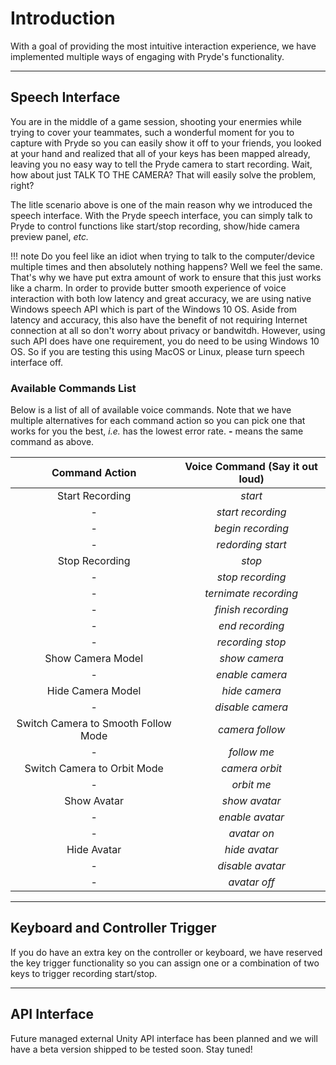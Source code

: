 # Introduction
With a goal of providing the most intuitive interaction experience, we have implemented multiple ways of engaging with Pryde's functionality.

---

## Speech Interface
You are in the middle of a game session, shooting your enermies while trying to cover your teammates, such a wonderful moment for you to capture with Pryde so you can easily show it off to your friends, you looked at your hand and realized that all of your keys has been mapped already, leaving you no easy way to tell the Pryde camera to start recording. Wait, how about just TALK TO THE CAMERA? That will easily solve the problem, right?

The litle scenario above is one of the main reason why we introduced the speech interface. With the Pryde speech interface, you can simply talk to Pryde to control functions like start/stop recording, show/hide camera preview panel, *etc.*


!!! note
    Do you feel like an idiot when trying to talk to the computer/device multiple times and then absolutely nothing happens? Well we feel the same. That's why we have put extra amount of work to ensure that this just works like a charm. In order to provide butter smooth experience of voice interaction with both low latency and great accuracy, we are using native Windows speech API which is part of the Windows 10 OS. Aside from latency and accuracy, this also have the benefit of not requiring Internet connection at all so don't worry about privacy or bandwitdh. However, using such API does have one requirement, you do need to be using Windows 10 OS. So if you are testing this using MacOS or Linux, please turn speech interface off.

### Available Commands List
Below is a list of all of available voice commands. Note that we have multiple alternatives for each command action so you can pick one that works for you the best, *i.e.* has the lowest error rate. **-** means the same command as above.

| Command Action | Voice Command (Say it out loud) |
| :------------: | :-----------------------------: |
| Start Recording | *start*  |
| - | *start recording* |
| - | *begin recording* |
| - | *redording start* |
| Stop Recording | *stop* |
| - | *stop recording* |
| - | *ternimate recording* |
| - | *finish recording* |
| - | *end recording* |
| - | *recording stop* |
| Show Camera Model | *show camera* |
| - | *enable camera* |
| Hide Camera Model | *hide camera* |
| - | *disable camera* |
| Switch Camera to Smooth Follow Mode | *camera follow* |
| - | *follow me* |
| Switch Camera to Orbit Mode | *camera orbit* |
| - | *orbit me* |
| Show Avatar | *show avatar* |
| - | *enable avatar* |
| - | *avatar on* |
| Hide Avatar | *hide avatar* |
| - | *disable avatar* |
| - | *avatar off* |

---

## Keyboard and Controller Trigger
If you do have an extra key on the controller or keyboard, we have reserved the key trigger functionality so you can assign one or a combination of two keys to trigger recording start/stop.

---

## API Interface
Future managed external Unity API interface has been planned and we will have a beta version shipped to be tested soon. Stay tuned!
